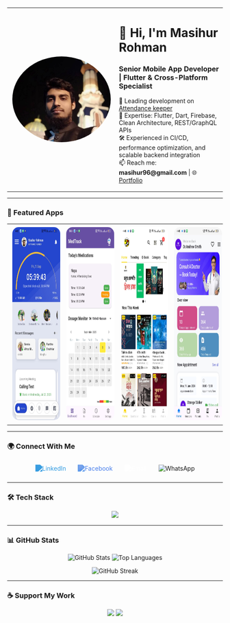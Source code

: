 <table>
<tr>
<td width="240" align="center" valign="middle">
  <img src="assets/aman.jpg" width="230" height="200" style="border-radius:50%; object-fit:cover; display:block;" alt="Masihur Rohman"/>
</td>
<td>
  <h1>👋 Hi, I'm Masihur Rohman</h1>
  <h3>Senior Mobile App Developer | Flutter & Cross-Platform Specialist</h3>
  <p>
    🔭 Leading development on <a href="https://play.google.com/store/apps/details?id=net.attendancekeeper.app&hl=en">Attendance keeper</a><br>
    🌱 Expertise: Flutter, Dart, Firebase, Clean Architecture, REST/GraphQL APIs<br>
    🛠️ Experienced in CI/CD, performance optimization, and scalable backend integration<br>
    📫 Reach me: <strong>masihur96@gmail.com</strong> | 🌐 <a href="https://masihur.vercel.app/">Portfolio</a>
  </p>
</td>
</tr>
</table>

---
### 📱 Featured Apps
<table align="center">
<tr>
  <td align="center">
    <a href="https://play.google.com/store/apps/details?id=net.attendancekeeper.app&hl=en">
      <img src="assets/attendance_keeper.jpeg" width="220" height="450" style="border-radius:15px; margin:5px;" alt="Attendance Keeper"/>
    </a>
  </td>
  <td align="center">
    <a href="https://github.com/masihur96/Medication-Tracker">
      <img src="assets/med_tracker.jpeg" width="220" height="450" style="border-radius:15px; margin:5px;" alt="HMT Demo 1"/>
    </a>
  </td>
    <td align="center">
    <a href="https://github.com/farhan-nahid/anuj-prakashan-mobile-app">
      <img src="assets/anuj_prokashon.jpeg" width="220" height="450" style="border-radius:15px; margin:5px;" alt="HMT Demo 1"/>
    </a>
  </td>
  <td align="center">
    <a href="https://github.com/masihur96/medicare_doctor">
      <img src="assets/medicare.jpeg" width="220" height="450" style="border-radius:15px; margin:5px;" alt="Backend Demo"/>
    </a>
  </td>
</tr>
</table>


---

### 🌍 Connect With Me
<p align="center" style="background: transparent; padding: 10px 0;">
  <!-- LinkedIn -->
  <a href="https://linkedin.com/in/masihur-rohman-279b201b6" target="_blank" style="margin: 0 12px; text-decoration: none;">
    <img src="https://cdn.jsdelivr.net/gh/simple-icons/simple-icons/icons/linkedin.svg" 
         height="40" width="40" alt="LinkedIn" 
         style="filter: invert(48%) sepia(93%) saturate(749%) hue-rotate(177deg) brightness(92%) contrast(91%);
                transition: all 0.3s ease;"/>
  </a>

  <!-- Facebook -->
  <a href="https://facebook.com/masihur96" target="_blank" style="margin: 0 12px; text-decoration: none;">
    <img src="https://cdn.jsdelivr.net/gh/simple-icons/simple-icons/icons/facebook.svg" 
         height="40" width="40" alt="Facebook" 
         style="filter: invert(39%) sepia(93%) saturate(621%) hue-rotate(189deg) brightness(95%) contrast(94%);
                transition: all 0.3s ease;"/>
  </a>

  <!-- Gmail -->
  <a href="mailto:masihur96@gmail.com" target="_blank" style="margin: 0 12px; text-decoration: none;">
    <img src="https://cdn.jsdelivr.net/gh/simple-icons/simple-icons/icons/gmail.svg" 
         height="40" width="40" alt="Email"
         style="filter: brightness(0) invert(1); transition: all 0.3s ease;"/>
  </a>

  <!-- WhatsApp -->
  <a href="https://wa.me/8801740719204" target="_blank" style="margin: 0 12px; text-decoration: none;">
    <img src="https://cdn.jsdelivr.net/gh/simple-icons/simple-icons/icons/whatsapp.svg" 
         height="40" width="40" alt="WhatsApp" 
         style="filter: brightness(0) invert(1); transition: all 0.3s ease;"/>
  </a>
</p>

<style>
  /* Hover Effects (Optional but Professional) */
  a img:hover {
    transform: scale(1.15);
    filter: brightness(1.3);
  }
  @media (prefers-color-scheme: light) {
    a img[alt="Gmail"], a img[alt="WhatsApp"] {
      filter: none !important;
    }
  }
</style>


---

### 🛠️ Tech Stack
<p align="center">
  <img src="https://skillicons.dev/icons?i=flutter,dart,firebase,androidstudio,kotlin,java,swift,python,fastapi,react,reactnative,docker,postgresql,mysql,figma,postman,tensorflow,git" />
</p>

---

### 📊 GitHub Stats
<p align="center">
  <img src="https://github-readme-stats.vercel.app/api?username=masihur96&show_icons=true&theme=tokyonight&hide_title=true" alt="GitHub Stats" height="160"/>
  <img src="https://github-readme-stats.vercel.app/api/top-langs/?username=masihur96&layout=compact&theme=tokyonight" alt="Top Languages" height="160"/>
</p>

<p align="center">
  <img src="https://github-readme-streak-stats.herokuapp.com/?user=masihur96&theme=tokyonight" alt="GitHub Streak" />
</p>

---

### ☕ Support My Work
<p align="center">
  <a href="https://www.buymeacoffee.com/masihur"><img src="https://cdn.buymeacoffee.com/buttons/v2/default-yellow.png" height="50" /></a>
  <a href="https://ko-fi.com/masihurrohman"><img src="https://cdn.ko-fi.com/cdn/kofi3.png?v=3" height="50" /></a>
</p>
